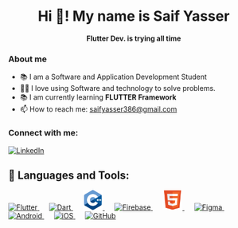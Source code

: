 <div align="center">

# Hi 👋! My name is Saif Yasser  
**Flutter Dev. is trying all time**

</div>


### About me
<div align="left">
  
- 📚 I am a Software and Application Development Student  
- 👨‍💻 I love using Software and technology to solve problems.  
- 📚 I am currently learning **FLUTTER Framework**  
- 📫 How to reach me: saifyasser386@gmail.com

</div>


### Connect with me:
[![LinkedIn](https://img.shields.io/badge/LinkedIn-saifyasser-blue)](https://www.linkedin.com/in/saif-yasser-166035265/)

## 🚀 Languages and Tools:
<p align="left">
  <a href="https://flutter.dev" target="_blank"> 
    <img src="https://www.vectorlogo.zone/logos/flutterio/flutterio-icon.svg" alt="Flutter" width="40" height="40"/>
  </a>&nbsp;&nbsp;&nbsp;&nbsp;
  <a href="https://dart.dev" target="_blank"> 
    <img src="https://www.vectorlogo.zone/logos/dartlang/dartlang-icon.svg" alt="Dart" width="40" height="40"/> 
  </a>&nbsp;&nbsp;&nbsp;&nbsp;
  <a href="https://isocpp.org/" target="_blank"> 
    <img src="https://raw.githubusercontent.com/devicons/devicon/master/icons/cplusplus/cplusplus-original.svg" alt="C++" width="40" height="40"/> 
  </a>&nbsp;&nbsp;&nbsp;&nbsp;
  <a href="https://firebase.google.com/" target="_blank"> 
    <img src="https://www.vectorlogo.zone/logos/firebase/firebase-icon.svg" alt="Firebase" width="40" height="40"/> 
  </a>&nbsp;&nbsp;&nbsp;&nbsp;
  <a href="https://developer.mozilla.org/en-US/docs/Web/HTML" target="_blank"> 
    <img src="https://raw.githubusercontent.com/devicons/devicon/master/icons/html5/html5-original.svg" alt="HTML5" width="40" height="40"/> 
  </a>&nbsp;&nbsp;&nbsp;&nbsp;
  <a href="https://www.figma.com/" target="_blank">
    <img src="https://www.vectorlogo.zone/logos/figma/figma-icon.svg" alt="Figma" width="40" height="40"/>
  </a>&nbsp;&nbsp;&nbsp;&nbsp;
  <a href="https://developer.android.com" target="_blank">
    <img src="https://www.vectorlogo.zone/logos/android/android-icon.svg" alt="Android" width="40" height="40"/>
  </a>&nbsp;&nbsp;&nbsp;&nbsp;
  <a href="https://developer.apple.com/ios/" target="_blank">
    <img src="https://www.vectorlogo.zone/logos/apple/apple-icon.svg" alt="iOS" width="40" height="40"/>
  </a>&nbsp;&nbsp;&nbsp;&nbsp;
  <a href="https://github.com" target="_blank">
    <img src="https://www.vectorlogo.zone/logos/github/github-icon.svg" alt="GitHub" width="40" height="40"/>
  </a>
</p>





